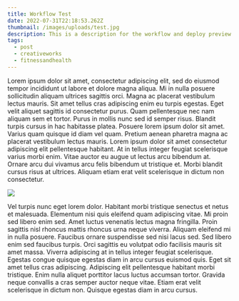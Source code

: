 ```yaml
---
title: Workflow Test
date: 2022-07-31T22:18:53.262Z
thumbnail: /images/uploads/test.jpg
description: This is a description for the workflow and deploy preview test
tags:
  - post
  - creativeworks
  - fitnessandhealth
---
```

Lorem ipsum dolor sit amet, consectetur adipiscing elit, sed do eiusmod tempor incididunt ut labore et dolore magna aliqua. Mi in nulla posuere sollicitudin aliquam ultrices sagittis orci. Magna ac placerat vestibulum lectus mauris. Sit amet tellus cras adipiscing enim eu turpis egestas. Eget velit aliquet sagittis id consectetur purus. Quam pellentesque nec nam aliquam sem et tortor. Purus in mollis nunc sed id semper risus. Blandit turpis cursus in hac habitasse platea. Posuere lorem ipsum dolor sit amet. Varius quam quisque id diam vel quam. Pretium aenean pharetra magna ac placerat vestibulum lectus mauris. Lorem ipsum dolor sit amet consectetur adipiscing elit pellentesque habitant. At in tellus integer feugiat scelerisque varius morbi enim. Vitae auctor eu augue ut lectus arcu bibendum at. Ornare arcu dui vivamus arcu felis bibendum ut tristique et. Morbi blandit cursus risus at ultrices. Aliquam etiam erat velit scelerisque in dictum non consectetur.

![](/images/uploads/las-vegas-1.jpg)

Vel turpis nunc eget lorem dolor. Habitant morbi tristique senectus et netus et malesuada. Elementum nisi quis eleifend quam adipiscing vitae. Mi proin sed libero enim sed. Amet luctus venenatis lectus magna fringilla. Proin sagittis nisl rhoncus mattis rhoncus urna neque viverra. Aliquam eleifend mi in nulla posuere. Faucibus ornare suspendisse sed nisi lacus sed. Sed libero enim sed faucibus turpis. Orci sagittis eu volutpat odio facilisis mauris sit amet massa. Viverra adipiscing at in tellus integer feugiat scelerisque. Egestas congue quisque egestas diam in arcu cursus euismod quis. Eget sit amet tellus cras adipiscing. Adipiscing elit pellentesque habitant morbi tristique. Enim nulla aliquet porttitor lacus luctus accumsan tortor. Gravida neque convallis a cras semper auctor neque vitae. Etiam erat velit scelerisque in dictum non. Quisque egestas diam in arcu cursus.